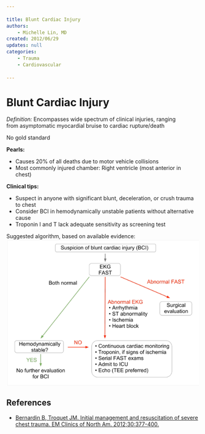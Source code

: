 ```yaml
---

title: Blunt Cardiac Injury
authors:
    - Michelle Lin, MD
created: 2012/06/29
updates: null
categories:
    - Trauma
    - Cardiovascular

---
```




# Blunt Cardiac Injury

*Definition:* Encompasses wide spectrum of clinical injuries, ranging from asymptomatic myocardial bruise to cardiac rupture/death 

No gold standard 

**Pearls:**

-   Causes 20% of all deaths due to motor vehicle collisions
-   Most commonly injured chamber: Right ventricle (most anterior in chest) 

**Clinical tips:**

-   Suspect in anyone with significant blunt, deceleration, or crush trauma to chest
-   Consider BCI in hemodynamically unstable patients without alternative cause
-   Troponin I and T lack adequate sensitivity as screening test  

Suggested algorithm, based on available evidence:![](image-1.png)

## References

-   [Bernardin B, Troquet JM. Initial management and resuscitation of severe chest trauma. EM Clinics of North Am. 2012;30:377-400.](http://www.ncbi.nlm.nih.gov/pubmed/?term=22487111)
